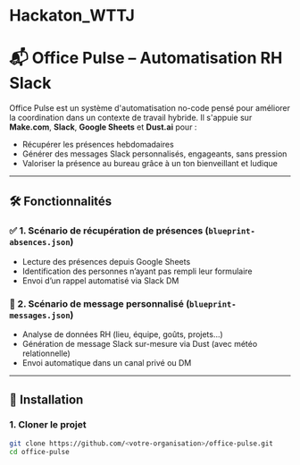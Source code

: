 # Hackaton_WTTJ
# 📬 Office Pulse – Automatisation RH Slack

Office Pulse est un système d'automatisation no-code pensé pour améliorer la coordination dans un contexte de travail hybride. Il s'appuie sur **Make.com**, **Slack**, **Google Sheets** et **Dust.ai** pour :

- Récupérer les présences hebdomadaires
- Générer des messages Slack personnalisés, engageants, sans pression
- Valoriser la présence au bureau grâce à un ton bienveillant et ludique

---

## 🛠️ Fonctionnalités

### ✅ 1. Scénario de récupération de présences (`blueprint-absences.json`)
- Lecture des présences depuis Google Sheets
- Identification des personnes n’ayant pas rempli leur formulaire
- Envoi d’un rappel automatisé via Slack DM

### 🎯 2. Scénario de message personnalisé (`blueprint-messages.json`)
- Analyse de données RH (lieu, équipe, goûts, projets…)
- Génération de message Slack sur-mesure via Dust (avec météo relationnelle)
- Envoi automatique dans un canal privé ou DM

---

## 🚀 Installation

### 1. Cloner le projet
```bash
git clone https://github.com/<votre-organisation>/office-pulse.git
cd office-pulse
